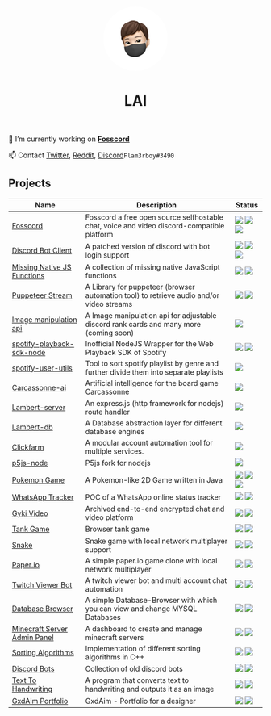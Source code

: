 <p align="center">    
    <img style="border-radius: 100px" width="128" height="128" src="LAI.png">
</p>
<h1 align="center">LAI</h1>

<p align="center">    
    <img src="">
</p>

🔭 I’m currently working on **[Fosscord](https://github.com/fosscord/fosscord)**

📫 Contact [Twitter](https://twitter.com/Flam3rboy), [Reddit](https://www.reddit.com/user/flam3rboy), [Discord](https://discord.com/users/311129357362135041)`Flam3rboy#3490`

<p>
<h2>Projects</h2>
</p>

<table>
	<thead>
		<tr>
		<th>Name</th>
		<th>Description</th>
		<th>Status</th>
		</tr>
	</thead>
	<tbody>
		<tr>
			<td><a href="https://github.com/fosscord/fosscord">Fosscord</a></td>
			<td>Fosscord a free open source selfhostable chat, voice and video discord-compatible platform</td>
			<td>
				<img src="https://img.shields.io/opencollective/all/fosscord">
				<img src="https://img.shields.io/github/contributors/fosscord/fosscord">
				<img src="https://img.shields.io/github/stars/fosscord/fosscord">
			</td>
		</tr>
		<tr>
			<td><a href="https://github.com/Flam3rboy/discord-bot-client">
			Discord Bot Client</a></td>	
			<td>A patched version of discord with bot login support</td>
			<td>
				<img src="https://img.shields.io/github/languages/top/flam3rboy/discord-bot-client?color=e34c25">
				<img src="https://img.shields.io/github/downloads/flam3rboy/discord-bot-client/total">
				<img src="https://img.shields.io/github/stars/Flam3rboy/discord-bot-client">
			</td>
		</tr>
		<tr>
			<td>
				<a href="https://github.com/Flam3rboy/missing-native-JS-functions">
		Missing Native JS Functions
		</a>
			</td>
			<td>
				A collection of missing native JavaScript functions
			</td>
			<td>
				<img src="https://img.shields.io/github/languages/top/flam3rboy/missing-native-JS-functions?color=2d7389">
				<img src="https://img.shields.io/npm/dt/missing-native-js-functions">
			</td>
		</tr>
		<tr>
			<td>
				<a href="https://github.com/Flam3rboy/puppeteer-stream">
				Puppeteer Stream
				</a>
			</td>
			<td>A Library for puppeteer (browser automation tool) to retrieve audio and/or video streams</td>
			<td>
				<img src="https://img.shields.io/github/languages/top/flam3rboy/puppeteer-stream?color=2d7389">
				<img src="https://img.shields.io/npm/dt/puppeteer-stream">
			</td>
		</tr>
		<tr>
			<td>
				<a href="https://github.com/x127f/image-manipulation-api">
				Image manipulation api
				</a>
			</td>
			<td>A Image manipulation api for adjustable discord rank cards and many more (coming soon)</td>
			<td>
				<img src="https://img.shields.io/github/languages/top/x127f/image-manipulation-api?color=2d7389">
			</td>
		</tr>
		<tr>
			<td>
				<a href="https://github.com/Flam3rboy/spotify-playback-sdk-node">
				spotify-playback-sdk-node
				</a>
			</td>
			<td>Inofficial NodeJS Wrapper for the Web Playback SDK of Spotify</td>
			<td>
				<img src="https://img.shields.io/github/languages/top/flam3rboy/spotify-playback-sdk-node?color=f0e05a">
				<img src="https://img.shields.io/npm/dt/spotify-playback-sdk-node">
			</td>
		</tr>
		<tr>
			<td>
				<a href="https://github.com/x127f/spotify-user-utils">
				spotify-user-utils
				</a>
			</td>
			<td>Tool to sort spotify playlist by genre and further divide them into separate playlists</td>
			<td>
				<img src="https://img.shields.io/github/languages/top/x127f/spotify-user-utils?color=2d7389">
			</td>
		</tr>
		<tr>
			<td>
				<a href="https://github.com/Flam3rboy/carcassonne-ai">
				Carcassonne-ai
				</a>
			</td>
			<td>Artificial intelligence for the board game Carcassonne</td>
			<td>
				<img src="https://img.shields.io/github/languages/top/flam3rboy/carcassonne-ai?color=2d7389">
			</td>
		</tr>
		<tr>
			<td>
				<a href="https://github.com/Flam3rboy/Lambert-server">
				Lambert-server
				</a>
			</td>
			<td>An express.js (http framework for nodejs) route handler</td>
			<td>
				<img src="https://img.shields.io/github/languages/top/flam3rboy/lambert-server?color=2d7389">
			</td>
		</tr>
		<tr>
			<td>
				<a href="https://github.com/Flam3rboy/Lambert-db">
				Lambert-db
				</a>
			</td>
			<td>A Database abstraction layer for different database engines</td>
			<td>
				<img src="https://img.shields.io/github/languages/top/flam3rboy/lambert-db?color=2d7389">
			</td>
		</tr>
		<tr>
			<td>
				<a href="https://github.com/Flam3rboy/clickfarm">
				Clickfarm
				</a>
			</td>
			<td>A modular account automation tool for multiple services.</td>
			<td>
				<img src="https://img.shields.io/github/languages/top/flam3rboy/clickfarm?color=2d7389">
			</td>
		</tr>
		<tr>
			<td>
				<a href="https://github.com/Flam3rboy/p5js-node">
				p5js-node
				</a>
			</td>
			<td>P5js fork for nodejs</td>
			<td><img src="https://img.shields.io/github/languages/top/flam3rboy/p5js-node?color=f0e05a"></td>
		</tr>
		<tr>
			<td>
				<a href="https://github.com/Flam3rboy/PokemonGame">Pokemon Game</a>
			</td>
			<td>A Pokemon-like 2D Game written in Java</td>
			<td>
				<img src="https://img.shields.io/github/languages/top/flam3rboy/pokemongame?color=b0721a">
				<img src="https://img.shields.io/badge/archived-5c5c5c">
				<img src="https://img.shields.io/github/contributors/flam3rboy/pokemongame">
			</td>
		</tr>
		<tr>
			<td>
				<a href="https://github.com/Flam3rboy/whatsapp-tracker">WhatsApp Tracker</a>
			</td>
			<td>POC of a WhatsApp online status tracker</td>
			<td>
				<img src="https://img.shields.io/github/languages/top/flam3rboy/whatsapp-tracker?color=2d7389">
				<img src="https://img.shields.io/badge/archived-5c5c5c">
			</td>
		</tr>
		<tr>
			<td>
				<a href="https://github.com/Flam3rboy/gykivideo">Gyki Video</a>
			</td>
			<td>Archived end-to-end encrypted chat and video platform</td>
			<td>
				<img src="https://img.shields.io/github/languages/top/flam3rboy/gykivideo?color=f0e05a">
				<img src="https://img.shields.io/badge/archived-5c5c5c">
			</td>
		</tr>
		<tr>
			<td>
				<a href="https://github.com/Flam3rboy/TankGame">Tank Game</a>
			</td>
			<td>Browser tank game</td>
			<td>
				<img src="https://img.shields.io/github/languages/top/flam3rboy/TankGame?color=f0e05a">
				<img src="https://img.shields.io/badge/archived-5c5c5c">
			</td>
		</tr>
		<tr>
			<td>
				<a href="https://github.com/Flam3rboy/snake">Snake</a>
			</td>
			<td>Snake game with local network multiplayer support</td>
			<td>
				<img src="https://img.shields.io/github/languages/top/flam3rboy/snake?color=f44b7d">
				<img src="https://img.shields.io/badge/archived-5c5c5c">
			</td>
		</tr>
		<tr>
			<td>
				<a href="https://github.com/Flam3rboy/paper.io">Paper.io</a>
			</td>
			<td>A simple paper.io game clone with local network multiplayer</td>
			<td>
				<img src="https://img.shields.io/github/languages/top/flam3rboy/paper.io?color=f44b7d">
				<img src="https://img.shields.io/badge/archived-5c5c5c">
			</td>
		</tr>
		<tr>
			<td>
				<a href="https://github.com/Flam3rboy/twitch-viewer-bot">Twitch Viewer Bot</a>
			</td>
			<td>A twitch viewer bot and multi account chat automation</td>
			<td>
				<img src="https://img.shields.io/github/languages/top/flam3rboy/twitch-viewer-bot?color=f0e05a">
				<img src="https://img.shields.io/badge/archived-5c5c5c">
			</td>
		</tr>
		<tr>
			<td>
				<a href="https://github.com/Flam3rboy/Database-Browser">Database Browser</a>
			</td>
			<td>A simple Database-Browser with which you can view and change MYSQL Databases</td>
			<td>
				<img src="https://img.shields.io/github/languages/top/flam3rboy/database-browser?color=f0e05a">
				<img src="https://img.shields.io/badge/archived-5c5c5c">
			</td>
		</tr>
		<tr>
			<td>
				<a href="https://github.com/Flam3rboy/minecraft-server-admin-panel">Minecraft Server Admin Panel</a>
			</td>
			<td>A dashboard to create and manage minecraft servers</td>
			<td>
				<img src="https://img.shields.io/github/languages/top/flam3rboy/minecraft-server-admin-panel?color=4f5d95">
				<img src="https://img.shields.io/badge/archived-5c5c5c">
			</td>
		</tr>
		<tr>
			<td>
				<a href="https://github.com/Flam3rboy/sorting-algorithms">Sorting Algorithms</a>
			</td>
			<td>Implementation of different sorting algorithms in C++</td>
			<td>
				<img src="https://img.shields.io/github/languages/top/flam3rboy/sorting-algorithms?color=f44b7d">
				<img src="https://img.shields.io/badge/archived-5c5c5c">
			</td>
		</tr>
		<tr>
			<td>
				<a href="https://github.com/Flam3rboy/discord-bots">Discord Bots</a>
			</td>
			<td>Collection of old discord bots</td>
			<td>
				<img src="https://img.shields.io/github/languages/top/flam3rboy/discord-bots?color=f0e05a">
				<img src="https://img.shields.io/badge/archived-5c5c5c">
			</td>
		</tr>
		<tr>
			<td>
				<a href="https://github.com/Flam3rboy/text-to-handwriting">Text To Handwriting</a>
			</td>
			<td>A program that converts text to handwriting and outputs it as an image</td>
			<td>
				<img src="https://img.shields.io/github/languages/top/flam3rboy/text-to-handwriting?color=f44b7d">
				<img src="https://img.shields.io/badge/archived-5c5c5c">
			</td>
		</tr>
		<tr>
			<td>
				<a href="https://github.com/Flam3rboy/GxdAim">GxdAim Portfolio</a>
			</td>
			<td>GxdAim - Portfolio for a designer</td>
			<td>
				<img src="https://img.shields.io/github/languages/top/flam3rboy/GxdAim?color=c6538c">
				<img src="https://img.shields.io/badge/archived-5c5c5c">
			</td>
		</tr>
	</tbody>
</table>
